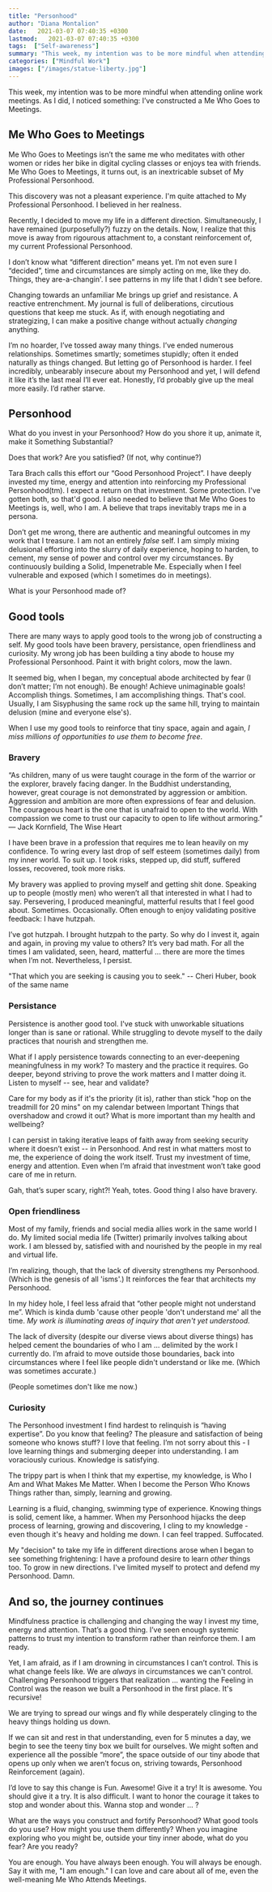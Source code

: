 ```yaml
---
title: "Personhood"
author: "Diana Montalion"
date:   2021-03-07 07:40:35 +0300
lastmod:   2021-03-07 07:40:35 +0300
tags:  ["Self-awareness"]
summary: "This week, my intention was to be more mindful when attending online work meetings. As I did, I noticed something: I’ve constructed a Me Who Goes to Meetings."
categories: ["Mindful Work"]
images: ["/images/statue-liberty.jpg"]
---
```

This week, my intention was to be more mindful when attending online work meetings. As I did, I noticed something: I’ve constructed a Me Who Goes to Meetings.

## Me Who Goes to Meetings

Me Who Goes to Meetings isn’t the same me who meditates with other women or rides her bike in digital cycling classes or enjoys tea with friends. Me Who Goes to Meetings, it turns out, is an inextricable subset of My Professional Personhood.

This discovery was not a pleasant experience. I'm quite attached to My Professional Personhood. I believed in her realness.

Recently, I decided to move my life in a different direction. Simultaneously, I have remained (purposefully?) fuzzy on the details. Now, I realize that this move is away from rigourous attachment to, a constant reinforcement of, my current Professional Personhood.

I don’t know what “different direction” means yet. I’m not even sure I “decided”, time and circumstances are simply acting on me, like they do. Things, they are-a-changin'. I see patterns in my life that I didn't see before.

Changing towards an unfamiliar Me brings up grief and resistance. A reactive entrenchment. My journal is full of deliberations, circutious questions that keep me stuck. As if, with enough negotiating and strategizing, I can make a positive change without actually _changing_ anything.

I’m no hoarder, I’ve tossed away many things. I’ve ended numerous relationships. Sometimes smartly; sometimes stupidly; often it ended naturally as things changed. But letting go of Personhood is harder. I feel incredibly, unbearably insecure about my Personhood and yet, I will defend it like it’s the last meal I’ll ever eat. Honestly, I’d probably give up the meal more easily. I’d rather starve.

## Personhood

What do you invest in your Personhood? How do you shore it up, animate it, make it Something Substantial?

Does that work? Are you satisfied? (If not, why continue?)

Tara Brach calls this effort our “Good Personhood Project”. I have deeply invested my time, energy and attention into reinforcing my Professional Personhood(tm). I expect a return on that investment. Some protection. I've gotten both, so that'd good. I also needed to believe that Me Who Goes to Meetings is, well, who I am. A believe that traps inevitably traps me in a persona.

Don’t get me wrong, there are authentic and meaningful outcomes in my work that I treasure. I am not an entirely *false* self. I am simply mixing delusional efforting into the slurry of daily experience, hoping to harden, to cement, my sense of power and control over my circumstances. By continuously building a Solid, Impenetrable Me. Especially when I feel vulnerable and exposed (which I sometimes do in meetings).

What is your Personhood made of?

## Good tools

There are many ways to apply good tools to the wrong job of constructing a self. My good tools have been bravery, persistance, open friendliness and curiosity. My wrong job has been building a tiny abode to house my Professional Personhood. Paint it with bright colors, mow the lawn.

It seemed big, when I began, my conceptual abode architected by fear (I don’t matter; I’m not enough). Be enough! Achieve unimaginable goals! Accomplish things. Sometimes, I am accomplishing things. That's cool. Usually, I am Sisyphusing the same rock up the same hill, trying to maintain delusion (mine and everyone else's).

When I use my good tools to reinforce that tiny space, again and again, *I miss millions of opportunities to use them to become free*.

### Bravery

“As children, many of us were taught courage in the form of the warrior or the explorer, bravely facing danger. In the Buddhist understanding, however, great courage is not demonstrated by aggression or ambition. Aggression and ambition are more often expressions of fear and delusion. The courageous heart is the one that is unafraid to open to the world. With compassion we come to trust our capacity to open to life without armoring.” — Jack Kornfield, The Wise Heart

I have been brave in a profession that requires me to lean heavily on my confidence. To wring every last drop of self esteem (sometimes daily) from my inner world. To suit up. I took risks, stepped up, did stuff, suffered losses, recovered, took more risks.

My bravery was applied to proving myself and getting shit done. Speaking up to people (mostly men) who weren’t all that interested in what I had to say. Persevering, I produced meaningful, matterful results that I feel good about. Sometimes. Occasionally. Often enough to enjoy validating positive feedback: I have hutzpah.

I’ve got hutzpah. I brought hutzpah to the party. So why do I invest it, again and again, in proving my value to others? It’s very bad math. For all the times I am validated, seen, heard, matterful ... there are more the times when I’m not. Nevertheless, I persist.

"That which you are seeking is causing you to seek." -- Cheri Huber, book of the same name

### Persistance

Persistence is another good tool. I've stuck with unworkable situations longer than is sane or rational. While struggling to devote myself to the daily practices that nourish and strengthen me.

What if I apply persistence towards connecting to an ever-deepening meaningfulness in my work? To mastery and the practice it requires. Go deeper, beyond striving to prove the work matters and I matter doing it. Listen to myself -- see, hear and validate?

Care for my body as if it's the priority (it is), rather than stick "hop on the treadmill for 20 mins" on my calendar between Important Things that overshadow and crowd it out? What is more important than my health and wellbeing?

I can persist in taking iterative leaps of faith away from seeking security where it doesn’t exist -- in Personhood. And rest in what matters most to me, the experience of doing the work itself. Trust my investment of time, energy and attention. Even when I’m afraid that investment won’t take good care of me in return.

Gah, that’s super scary, right?! Yeah, totes. Good thing I also have bravery.

### Open friendliness

Most of my family, friends and social media allies work in the same world I do. My limited social media life (Twitter) primarily involves talking about work. I am blessed by, satisfied with and nourished by the people in my real and virtual life.

I’m realizing, though, that the lack of diversity strengthens my Personhood. (Which is the genesis of all 'isms'.) It reinforces the fear that architects my Personhood.

In my hidey hole, I feel less afraid that “other people  might not understand me”. Which is kinda dumb 'cause other people 'don't understand me' all the time. _My work is illuminating areas of inquiry that aren't yet understood._

The lack of diversity (despite our diverse views about diverse things) has helped cement the boundaries of who I am ... delimited by the work I currently do. I’m afraid to move outside those boundaries, back into circumstances where I feel like people didn't understand or like me. (Which was sometimes accurate.)

(People sometimes don't like me now.)

### Curiosity

The Personhood investment I find hardest to relinquish is “having expertise”. Do you know that feeling? The pleasure and satisfaction of being someone who knows stuff? I love that feeling. I’m not sorry about this - I love learning things and submerging deeper into understanding. I am voraciously curious. Knowledge is satisfying.

The trippy part is when I think that my expertise, my knowledge, is Who I Am and What Makes Me Matter. When I become the Person Who Knows Things rather than, simply, learning and growing.

Learning is a fluid, changing, swimming type of experience. Knowing things is solid, cement like, a hammer. When my Personhood hijacks the deep process of learning, growing and discovering, I cling to my knowledge - even though it's heavy and holding me down. I can feel trapped. Suffocated.

My "decision" to take my life in different directions arose when I began to see something frightening: I have a profound desire to learn *other* things too. To grow in new directions. I've limited myself to protect and defend my Personhood. Damn.

## And so, the journey continues

Mindfulness practice is challenging and changing the way I invest my time, energy and attention. That’s a good thing. I’ve seen enough systemic patterns to trust my intention to transform rather than reinforce them. I am ready.

Yet, I am afraid, as if I am drowning in circumstances I can’t control. This is what change feels like. We are *always* in circumstances we can't control. Challenging Personhood triggers that realization ... wanting the Feeling in Control was the reason we built a Personhood in the first place. It's recursive!

We are trying to spread our wings and fly while desperately clinging to the heavy things holding us down.

If we can sit and rest in that understanding, even for 5 minutes a day, we begin to see the teeny tiny box we built for ourselves. We might soften and experience all the possible “more”, the space outside of our tiny abode that opens up only when we aren’t focus on, striving towards, Personhood Reinforcement (again).

I’d love to say this change is Fun. Awesome! Give it a try! It is awesome. You should give it a try. It is also difficult. I want to honor the courage it takes to stop and wonder about this. Wanna stop and wonder ... ?

What are the ways you construct and fortify Personhood?
What good tools do you use? How might you use them differently?
When you imagine exploring who you might be, outside your tiny inner abode, what do you fear?
Are you ready?

You are enough. You have always been enough. You will always be enough. Say it with me, "I am enough." I can love and care about all of me, even the well-meaning Me Who Attends Meetings.
